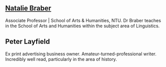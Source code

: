 

## [Natalie Braber](https://www.ntu.ac.uk/staff-profiles/arts-humanities/natalie-braber)

Associate Professor | School of Arts & Humanities, NTU. Dr Braber teaches in the School of Arts and Humanities within the subject area of Linguistics.

## Peter Layfield

Ex print advertising business owner. Amateur-turned-professional writer. Incredibly well read, particularly in the area of history.
